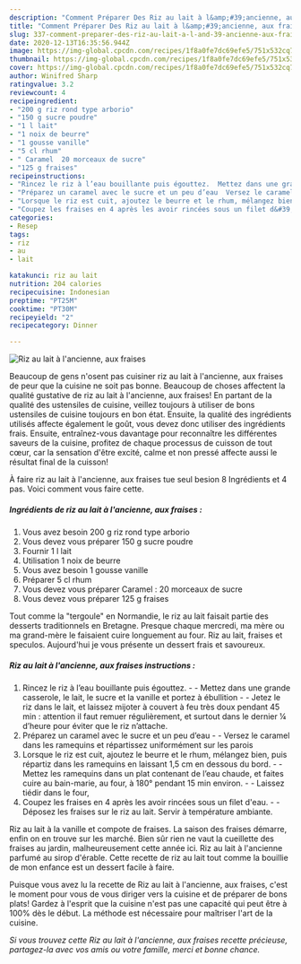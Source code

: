```yaml
---
description: "Comment Préparer Des Riz au lait à l&amp;#39;ancienne, aux fraises"
title: "Comment Préparer Des Riz au lait à l&amp;#39;ancienne, aux fraises"
slug: 337-comment-preparer-des-riz-au-lait-a-l-and-39-ancienne-aux-fraises
date: 2020-12-13T16:35:56.944Z
image: https://img-global.cpcdn.com/recipes/1f8a0fe7dc69efe5/751x532cq70/riz-au-lait-a-lancienne-aux-fraises-photo-principale-de-la-recette.jpg
thumbnail: https://img-global.cpcdn.com/recipes/1f8a0fe7dc69efe5/751x532cq70/riz-au-lait-a-lancienne-aux-fraises-photo-principale-de-la-recette.jpg
cover: https://img-global.cpcdn.com/recipes/1f8a0fe7dc69efe5/751x532cq70/riz-au-lait-a-lancienne-aux-fraises-photo-principale-de-la-recette.jpg
author: Winifred Sharp
ratingvalue: 3.2
reviewcount: 4
recipeingredient:
- "200 g riz rond type arborio"
- "150 g sucre poudre"
- "1 l lait"
- "1 noix de beurre"
- "1 gousse vanille"
- "5 cl rhum"
- " Caramel  20 morceaux de sucre"
- "125 g fraises"
recipeinstructions:
- "Rincez le riz à l’eau bouillante puis égouttez.  Mettez dans une grande casserole, le lait, le sucre et la vanille et portez à ébullition  Jetez le riz dans le lait, et laissez mijoter à couvert à feu très doux pendant 45 min : attention il faut remuer régulièrement, et surtout dans le dernier ¼ d’heure pour éviter que le riz n’attache."
- "Préparez un caramel avec le sucre et un peu d’eau  Versez le caramel dans les ramequins et répartissez uniformément sur les parois"
- "Lorsque le riz est cuit, ajoutez le beurre et le rhum, mélangez bien, puis répartiz dans les ramequins en laissant 1,5 cm en dessous du bord.  Mettez les ramequins dans un plat contenant de l’eau chaude, et faites cuire au bain-marie, au four, à 180° pendant 15 min environ.  Laissez tiédir dans le four,"
- "Coupez les fraises en 4 après les avoir rincées sous un filet d&#39;eau.  Déposez les fraises sur le riz au lait. Servir à température ambiante."
categories:
- Resep
tags:
- riz
- au
- lait

katakunci: riz au lait 
nutrition: 204 calories
recipecuisine: Indonesian
preptime: "PT25M"
cooktime: "PT30M"
recipeyield: "2"
recipecategory: Dinner

---
```



![Riz au lait à l&#39;ancienne, aux fraises](https://img-global.cpcdn.com/recipes/1f8a0fe7dc69efe5/751x532cq70/riz-au-lait-a-lancienne-aux-fraises-photo-principale-de-la-recette.jpg)

Beaucoup de gens n'osent pas cuisiner riz au lait à l&#39;ancienne, aux fraises de peur que la cuisine ne soit pas bonne. Beaucoup de choses affectent la qualité gustative de riz au lait à l&#39;ancienne, aux fraises! En partant de la qualité des ustensiles de cuisine, veillez toujours à utiliser de bons ustensiles de cuisine toujours en bon état. Ensuite, la qualité des ingrédients utilisés affecte également le goût, vous devez donc utiliser des ingrédients frais. Ensuite, entraînez-vous davantage pour reconnaître les différentes saveurs de la cuisine, profitez de chaque processus de cuisson de tout cœur, car la sensation d'être excité, calme et non pressé affecte aussi le résultat final de la cuisson!

<!--inarticleads1-->

À faire riz au lait à l&#39;ancienne, aux fraises tue seul besion 8 Ingrédients et 4 pas. Voici comment vous faire cette.

##### Ingrédients de riz au lait à l&#39;ancienne, aux fraises :

1. Vous avez besoin 200 g riz rond type arborio
1. Vous devez vous préparer 150 g sucre poudre
1. Fournir 1 l lait
1. Utilisation 1 noix de beurre
1. Vous avez besoin 1 gousse vanille
1. Préparer 5 cl rhum
1. Vous devez vous préparer  Caramel : 20 morceaux de sucre
1. Vous devez vous préparer 125 g fraises


Tout comme la &#34;tergoule&#34; en Normandie, le riz au lait faisait partie des desserts traditionnels en Bretagne. Presque chaque mercredi, ma mère ou ma grand-mère le faisaient cuire longuement au four. Riz au lait, fraises et speculos. Aujourd&#39;hui je vous présente un dessert frais et savoureux. 

<!--inarticleads2-->

##### Riz au lait à l&#39;ancienne, aux fraises instructions :

1. Rincez le riz à l’eau bouillante puis égouttez. -  - Mettez dans une grande casserole, le lait, le sucre et la vanille et portez à ébullition -  - Jetez le riz dans le lait, et laissez mijoter à couvert à feu très doux pendant 45 min : attention il faut remuer régulièrement, et surtout dans le dernier ¼ d’heure pour éviter que le riz n’attache.
1. Préparez un caramel avec le sucre et un peu d’eau -  - Versez le caramel dans les ramequins et répartissez uniformément sur les parois
1. Lorsque le riz est cuit, ajoutez le beurre et le rhum, mélangez bien, puis répartiz dans les ramequins en laissant 1,5 cm en dessous du bord. -  - Mettez les ramequins dans un plat contenant de l’eau chaude, et faites cuire au bain-marie, au four, à 180° pendant 15 min environ. -  - Laissez tiédir dans le four,
1. Coupez les fraises en 4 après les avoir rincées sous un filet d&#39;eau. -  - Déposez les fraises sur le riz au lait. Servir à température ambiante.


Riz au lait à la vanille et compote de fraises. La saison des fraises démarre, enfin on en trouve sur les marché. Bien sûr rien ne vaut la cueillette des fraises au jardin, malheureusement cette année ici. Riz au lait à l&#39;ancienne parfumé au sirop d&#39;érable. Cette recette de riz au lait tout comme la bouillie de mon enfance est un dessert facile à faire. 

<!--inarticleads1-->

<p>
Puisque vous avez lu la recette de Riz au lait à l&#39;ancienne, aux fraises, c'est le moment pour vous de vous diriger vers la cuisine et de préparer de bons plats! Gardez à l'esprit que la cuisine n'est pas une capacité qui peut être à 100% dès le début. La méthode est nécessaire pour maîtriser l'art de la cuisine.
</p>

<p>
<i>Si vous trouvez cette Riz au lait à l&#39;ancienne, aux fraises recette précieuse, partagez-la avec vos amis ou votre famille, merci et bonne chance.</i>
</p>
